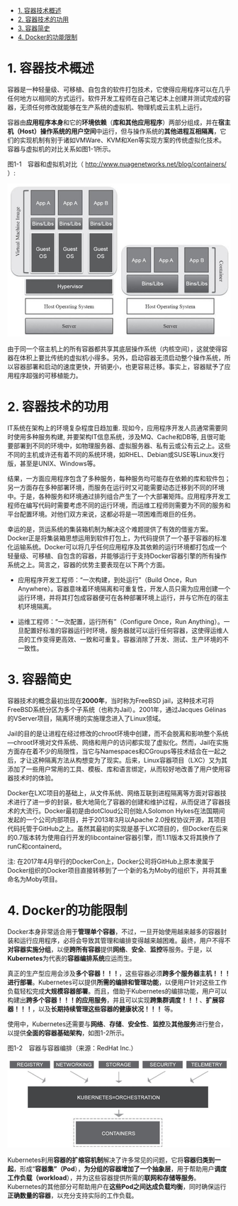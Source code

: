 
<!-- @import "[TOC]" {cmd="toc" depthFrom=1 depthTo=6 orderedList=false} -->

<!-- code_chunk_output -->

- [1. 容器技术概述](#1-容器技术概述)
- [2. 容器技术的功用](#2-容器技术的功用)
- [3. 容器简史](#3-容器简史)
- [4. Docker的功能限制](#4-docker的功能限制)

<!-- /code_chunk_output -->

# 1. 容器技术概述

容器是一种轻量级、可移植、自包含的软件打包技术，它使得应用程序可以在几乎任何地方以相同的方式运行。软件开发工程师在自己笔记本上创建并测试完成的容器，无须任何修改就能够在生产系统的虚拟机、物理机或云主机上运行。

容器由**应用程序本身**和它的**环境依赖**（**库和其他应用程序**）两部分组成，并在**宿主机（Host）操作系统的用户空间**中运行，但与操作系统的**其他进程互相隔离**，它们的实现机制有别于诸如VMWare、KVM和Xen等实现方案的传统虚拟化技术。容器与虚拟机的对比关系如图1-1所示。

图1-1　容器和虚拟机对比（ http://www.nuagenetworks.net/blog/containers/ ）:

![2019-10-08-14-34-03.png](./images/2019-10-08-14-34-03.png)

由于同一个宿主机上的所有容器都共享其底层操作系统（内核空间），这就使得容器在体积上要比传统的虚拟机小得多。另外，启动容器无须启动整个操作系统，所以容器部署和启动的速度更快，开销更小，也更容易迁移。事实上，容器赋予了应用程序超强的可移植能力。

# 2. 容器技术的功用

IT系统在架构上的环境复杂程度日趋加重. 现如今，应用程序开发人员通常需要同时使用多种服务构建, 并要架构IT信息系统，涉及MQ、Cache和DB等, 且很可能要部署到不同的环境中，如物理服务器、虚拟服务器、私有云或公有云之上。这些不同的主机或许还有着不同的系统环境，如RHEL、Debian或SUSE等Linux发行版，甚至是UNIX、Windows等。

结果，一方面应用程序包含了多种服务，每种服务均可能存在依赖的库和软件包；另一方面存在多种部署环境，而服务在运行时又可能需要动态迁移到不同的环境中。于是，各种服务和环境通过排列组合产生了一个大部署矩阵。应用程序开发工程师在编写代码时需要考虑不同的运行环境，而运维工程师则需要为不同的服务和平台配置环境。对他们双方来说，这都必将是一项困难而艰巨的任务。

幸运的是，货运系统的集装箱机制为解决这个难题提供了有效的借鉴方案。Docker正是将集装箱思想运用到软件打包上，为代码提供了一个基于容器的标准化运输系统。Docker可以将几乎任何应用程序及其依赖的运行环境都打包成一个轻量级、可移植、自包含的容器，并能够运行于支持Docker容器引擎的所有操作系统之上。简言之，容器的优势主要表现在以下两个方面。

* 应用程序开发工程师：“一次构建，到处运行”（Build Once，Run Anywhere）。容器意味着环境隔离和可重复性，开发人员只需为应用创建一个运行环境，并将其打包成容器便可在各种部署环境上运行，并与它所在的宿主机环境隔离。

* 运维工程师：“一次配置，运行所有”（Configure Once，Run Anything）。一旦配置好标准的容器运行时环境，服务器就可以运行任何容器，这使得运维人员的工作变得更高效、一致和可重复。容器消除了开发、测试、生产环境的不一致性。

# 3. 容器简史

容器技术的概念最初出现在**2000年**，当时称为FreeBSD jail，这种技术可将FreeBSD系统分区为多个子系统（也称为Jail）。2001年，通过Jacques Gélinas的VServer项目，隔离环境的实施理念进入了Linux领域。

Jail的目的是让进程在经过修改的chroot环境中创建，而不会脱离和影响整个系统—chroot环境对文件系统、网络和用户的访问都实现了虚拟化。然而，Jail在实施方面存在着不少的局限性，当它与Namespaces和CGroups等技术结合在一起之后，才让这种隔离方法从构想变为了现实。后来，Linux容器项目（LXC）又为其添加了一些用户常用的工具、模板、库和语言绑定，从而较好地改善了用户使用容器技术时的体验。

Docker在LXC项目的基础上，从文件系统、网络互联到进程隔离等方面对容器技术进行了进一步的封装，极大地简化了容器的创建和维护过程，从而促进了容器技术的大流行。Docker最初是由dotCloud公司创始人Solomon Hykes在法国期间发起的一个公司内部项目，并于2013年3月以Apache 2.0授权协议开源，其项目代码托管于GitHub之上。虽然其最初的实现是基于LXC项目的，但Docker在后来的0.7版本转为使用自行开发的libcontainer容器引擎，而1.11版本又将其换作了runC和containerd。

注: 在2017年4月举行的DockerCon上，Docker公司将GitHub上原本隶属于Docker组织的Docker项目直接转移到了一个新的名为Moby的组织下，并将其重命名为Moby项目。

# 4. Docker的功能限制

Docker本身非常适合用于**管理单个容器**，不过，一旦开始使用越来越多的容器封装和运行应用程序，必将会导致其管理和编排变得越来越困难。最终，用户不得不**对容器实施分组**，以便**跨所有容器**提供**网络**、**安全**、**监控**等服务。于是，以**Kubernetes**为代表的**容器编排系统**应运而生。

真正的生产型应用会涉及**多个容器！！！**，这些容器必须**跨多个服务器主机！！！进行部署**。Kubernetes可以提供**所需的编排和管理功能**，以便用户针对这些工作负载轻松完成**大规模容器部署**。而且，借助于Kubernetes的编排功能，用户可以构建出**跨多个容器！！！的应用服务**，并且可以实现**跨集群调度！！！**、**扩展容器！！！**，以及**长期持续管理这些容器的健康状况！！！** 等。

使用中，Kubernetes还需要与**网络**、**存储**、**安全性**、**监控**及**其他服务**进行整合，以提供**全面的容器基础架构**，如图1-2所示。

图1-2　容器与容器编排（来源：RedHat Inc.）

![2019-10-08-15-16-59.png](./images/2019-10-08-15-16-59.png)

Kubernetes利用**容器的扩缩容机制**解决了许多常见的问题，它将**容器归类到一起**，形成“**容器集”（Pod**），**为分组的容器增加了一个抽象层**，用于帮助用户**调度工作负载（workload**），并为这些容器提供所需的**联网和存储等服务**。Kubernetes的其他部分可帮助用户在**这些Pod之间达成负载均衡**，同时确保运行**正确数量的容器**，以充分支持实际的工作负载。

